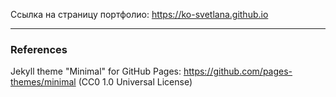 Ссылка на страницу портфолио: https://ko-svetlana.github.io 
___

### References

Jekyll theme "Minimal" for GitHub Pages: https://github.com/pages-themes/minimal (CC0 1.0 Universal License)
